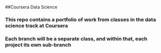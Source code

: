 ##Coursera Data Science

### This repo contains a portfolio of work from classes in the data science track at Coursera
### Each branch will be a separate class, and within that, each project its own sub-branch